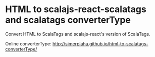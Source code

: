 # HTML to scalajs-react-scalatags and scalatags converterType

Convert HTML to ScalaTags and scalajs-react's version of ScalaTags.

Online converterType: http://simerplaha.github.io/html-to-scalatags-converterType/
